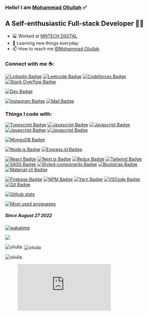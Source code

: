 ### Hello! I am [Mohammad Oliullah][website] ✅
## A Self-enthusiastic Full-stack Developer 🚀🚀
- 💻 Worked at [MNTECH DIGITAL][job]
- 🌱 Learning new things everyday
- 📫 How to reach me [@Mohammad Oliullah][linkedin]
<!-- - ⚡ Fun fact:  ✌✌️ -->

### Connect with me ☕:

[![Linkedin Badge][linkedin_img]][linkedin]
[![Leetcode Badge][leetcode_img]][leetcode]
[![Codeforces Badge][codeforces_img]][codeforces]
[![Stack Overflow Badge][stackoverflow_img]][stackoverflow]
<!-- [![Medium Badge][medium_img]][medium] -->
[![Dev Badge][dev_img]][dev]
<!-- [![Youtube Badge][youtube_img]][youtube] -->
[![Instagram Badge][instagram_img]][instagram]
[![Mail Badge][mail_img]][mail]

### Things I code with:

[![Typescript Badge][typescript_img]](#)
[![Javascript Badge][javascript_img]](#)
[![Javascript Badge][javascript_img]](#)
[![Javascript Badge][javascript_img]](#)
[![Javascript Badge][javascript_img]](#)
<!-- [![Angular Badge][angular_img]](#) -->

[![MongoDB Badge][mongoDB_img]](#)

[![Node.js Badge][nodejs_img]](#)
[![Express.jd Badge][expressjs_img]](#)

[![React Badge][react_img]](#)
[![Next.js Badge][nextjs_img]](#)
[![Redux Badge][redux_img]](#)
[![Tailwind Badge][tailwind_img]](#)
[![SASS Badge][sass_img]](#)
[![Styled-components Badge][styledComponents_img]](#)
[![Bootstrap Badge][bootstrap_img]](#)
[![Material-UI Badge][material_ui_img]](#)

[![Firebase Badge][firebase_img]](#)
[![NPM Badge][npm_img]](#)
[![Yarn Badge][yarn_img]](#)
[![VSCode Badge][vscode_img]](#)
[![Git Badge][git_img]](#)
<!-- [![Linux Badge][linux_img]](#) -->
<!-- [![Ubuntu Badge][ubuntu_img]](#) -->

<!-- ### Profile Visits 

[![visitors][visitors]]() -->

[![Github stats][github_stats]]()

[![Most used angguages][most_used_languages]]()

<!-- ### Coding activity of last year (VS Code Only)
[![Wakatime](https://wakatime.com/badge/user/4636b4d3-b3ea-4729-bb1f-75461e68770b.svg)](https://wakatime.com/@4636b4d3-b3ea-4729-bb1f-75461e68770b)

[![willianrod's wakatime stats](https://github-readme-stats.vercel.app/api/wakatime?username=@muhidhossain&theme=nightowl&layout=compact&v=2)]() -->

##### Since August 27 2022
[![wakatime](https://wakatime.com/badge/user/39bf1298-9e9c-47fd-b4a6-77a1f8eb2813.svg)](https://wakatime.com/@39bf1298-9e9c-47fd-b4a6-77a1f8eb2813)

<p height=400px"><a href="https://wakatime.com"><img src="https://wakatime.com/share/@oliullah/51757279-d947-4beb-b8ab-d7903c5ba50a.png" /><a></p>

<p><img align="left" src="https://github-readme-stats.vercel.app/api/top-langs?username=oliulla&show_icons=true&locale=en&layout=compact" alt="oliulla" /></p>

<p>&nbsp;<img align="center" src="https://github-readme-stats.vercel.app/api?username=oliulla&show_icons=true&locale=en" alt="oliulla" /></p>

<p><img align="center" src="https://github-readme-streak-stats.herokuapp.com/?user=oliulla&" alt="oliulla" /></p>


<figure><embed src="https://wakatime.com/share/@oliullah/6608de1a-67b3-4969-a7dd-c1403d42be4e.svg"></embed></figure>


[website]: https://oliullah-portfolio.netlify.app/
[job]: https://mntechdigital.com/

[linkedin]: https://www.linkedin.com/in/mohammad-oliullah-4421aa212/
[leetcode]: https://leetcode.com/Oliulla/
[codeforces]: https://codeforces.com/profile/Mohammad_Oliullah
[stackoverflow]: https://stackoverflow.com/users/18605837/md-oliullah-sarder
<!-- [medium]: https://muhidhossain.medium.com -->
[dev]: https://dev.to/oliullah
<!-- [youtube]: https://www.youtube.com/channel/UCswEDubzQ5DmaPzE3YusgUQ -->
[instagram]: https://www.instagram.com/an_oliullah/
[mail]: mailto:mohammad.oliullah25@gmail.com

[linkedin_img]: https://img.shields.io/badge/LinkedIn-0077B5?style=for-the-badge&logo=linkedin&logoColor=white
[leetcode_img]: https://img.shields.io/badge/-LeetCode-FFA116?style=for-the-badge&logo=LeetCode&logoColor=black
[codeforces_img]: https://codeforces.org/s/67276/images/codeforces-sponsored-by-ton.png
[stackoverflow_img]: https://img.shields.io/badge/Stack_Overflow-FE7A16?style=for-the-badge&logo=stack-overflow&logoColor=white
<!-- [medium_img]: https://img.shields.io/badge/Medium-12100E?style=for-the-badge&logo=medium&logoColor=white -->
[dev_img]: https://img.shields.io/badge/dev.to-0A0A0A?style=for-the-badge&logo=devdotto&logoColor=white
<!-- [youtube_img]: https://img.shields.io/badge/YouTube-FF0000?style=for-the-badge&logo=youtube&logoColor=white -->
[instagram_img]: https://img.shields.io/badge/Instagram-E4405F?style=for-the-badge&logo=instagram&logoColor=white
[mail_img]: https://img.shields.io/badge/Gmail-D14836?style=for-the-badge&logo=gmail&logoColor=white

[javascript_img]: https://img.shields.io/badge/JavaScript-F7DF1E?style=for-the-badge&logo=javascript&logoColor=black
[typescript_img]: https://img.shields.io/badge/TypeScript-007ACC?style=for-the-badge&logo=typescript&logoColor=white
[angular_img]: https://img.shields.io/badge/Angular-DD0031?style=for-the-badge&logo=angular&logoColor=white
[react_img]: https://img.shields.io/badge/React-20232A?style=for-the-badge&logo=react&logoColor=61DAFB
[nextjs_img]: https://img.shields.io/badge/next.js-000000?style=for-the-badge&logo=nextdotjs&logoColor=white
[redux_img]: https://img.shields.io/badge/Redux-593D88?style=for-the-badge&logo=redux&logoColor=white
[tailwind_img]: https://img.shields.io/badge/Tailwind_CSS-38B2AC?style=for-the-badge&logo=tailwind-css&logoColor=white
[sass_img]: https://img.shields.io/badge/Sass-CC6699?style=for-the-badge&logo=sass&logoColor=white
[styledComponents_img]: https://img.shields.io/badge/styled--components-DB7093?style=for-the-badge&logo=styled-components&logoColor=white
[bootstrap_img]: https://img.shields.io/badge/Bootstrap-563D7C?style=for-the-badge&logo=bootstrap&logoColor=white
[material_ui_img]: https://img.shields.io/badge/Material--UI-0081CB?style=for-the-badge&logo=material-ui&logoColor=white
[nodejs_img]: https://img.shields.io/badge/Node.js-339933?style=for-the-badge&logo=nodedotjs&logoColor=white
[expressjs_img]: https://img.shields.io/badge/Express.js-000000?style=for-the-badge&logo=express&logoColor=white
[mongoDB_img]: https://img.shields.io/badge/MongoDB-4EA94B?style=for-the-badge&logo=mongodb&logoColor=white
[firebase_img]: https://img.shields.io/badge/firebase-ffca28?style=for-the-badge&logo=firebase&logoColor=black
[npm_img]: https://img.shields.io/badge/npm-CB3837?style=for-the-badge&logo=npm&logoColor=white
[yarn_img]: https://img.shields.io/badge/Yarn-2C8EBB?style=for-the-badge&logo=yarn&logoColor=white
[vscode_img]: https://img.shields.io/badge/Visual_Studio_Code-0078D4?style=for-the-badge&logo=visual%20studio%20code&logoColor=white
[git_img]: https://img.shields.io/badge/Git-F05032?style=for-the-badge&logo=git&logoColor=white
<!-- [linux_img]: https://img.shields.io/badge/Linux-FCC624?style=for-the-badge&logo=linux&logoColor=black
[ubuntu_img]: https://img.shields.io/badge/Ubuntu-E95420?style=for-the-badge&logo=ubuntu&logoColor=white -->


[github_stats]: https://github-readme-stats-sigma-five.vercel.app//api?username=Oliulla&count_private=true&show_icons=true&include_all_commits=true&theme=nightowl

[most_used_languages]: https://github-readme-stats-sigma-five.vercel.app//api/top-langs/?username=Oliulla&hide=stylus&count_private=true&card_width=495&theme=nightowl



